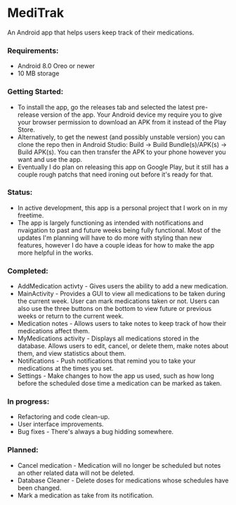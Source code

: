 # MediTrak
An Android app that helps users keep track of their medications.

### Requirements:

  + Android 8.0 Oreo or newer
  + 10 MB storage

### Getting Started:
  + To install the app, go the releases tab and selected the latest pre-release version of the app. Your Android device my require you to give your browser permission to download an APK from it instead of the Play Store.
  + Alternatively, to get the newest (and possibly unstable version) you can clone the repo then in Android Studio: Build -> Build Bundle(s)/APK(s) -> Build APK(s). You can then transfer the APK to your phone however you want and use the app.
  + Eventually I do plan on releasing this app on Google Play, but it still has a couple rough patchs that need ironing out before it's ready for that.

### Status:
  
  + In active development, this app is a personal project that I work on in my freetime.
  + The app is largely functioning as intended with notifications and nvaigation to past and future weeks being fully functional. Most of the updates I'm planning will have to do more with styling than new features, however I do have a couple ideas for how to make the app more helpful in the works.

### Completed:

  + AddMedication activty - Gives users the ability to add a new medication.
  + MainActivity - Provides a GUI to view all medications to be taken during the current week. User can mark medications taken or not. Users can also use the three buttons on the bottom to view future or previous weeks or return to the current week.
  + Medication notes - Allows users to take notes to keep track of how their medications affect them.
  + MyMedications activity - Displays all medications stored in the database. Allows users to edit, cancel, or delete them, make notes about them, and view statistics about them.
  + Notifications - Push notifications that remind you to take your medications at the times you set.
  + Settings - Make changes to how the app us used, such as how long before the scheduled dose time a medication can be marked as taken.

### In progress:

  + Refactoring and code clean-up.
  + User interface improvements.
  + Bug fixes - There's always a bug hidding somewhere.

### Planned:

+ Cancel medication - Medication will no longer be scheduled but notes an other related data will not be deleted.
+ Database Cleaner - Delete doses for medications whose schedules have been changed.
+ Mark a medication as take from its notification.
